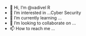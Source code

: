 - 👋 Hi, I’m @vadivel R
- 👀 I’m interested in ...Cyber Security
- 🌱 I’m currently learning ...
- 💞️ I’m looking to collaborate on ...
- 📫 How to reach me ...

<!---
vhadevheel/vhadevheel is a ✨ special ✨ repository because its `README.md` (this file) appears on your GitHub profile.
You can click the Preview link to take a look at your changes.
--->
